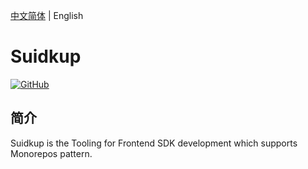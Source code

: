 [中文简体](./README.md) | English

# Suidkup

[![GitHub](https://img.shields.io/github/license/LazyDuke/ajax-proxy)](https://opensource.org/licenses/mit-license.php)

## 简介

Suidkup is the Tooling for Frontend SDK development which supports Monorepos pattern.
